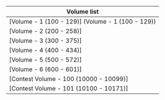 | Volume list                            |
|----------------------------------------|
| [Volume - 1 (100 - 129)] (Volume - 1 (100 - 129))                |
| [Volume - 2 (200 - 258)]               |
| [Volume - 3 (300 - 375)]               |
| [Volume - 4 (400 - 434)]               |
| [Volume - 5 (500 - 572)]               |
| [Volume - 6 (600 - 601)]               |
| [Contest Volume - 100 (10000 - 10099)] |
| [Contest Volume - 101 (10100 - 10171)] |

